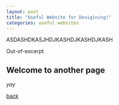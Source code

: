 ```yaml
---
layout: post
title: "Useful Website for Desigining!"
categories: useful websites
---
```


ASDASHDKASJHDJKASHDJKASHDJKASH 

<!--more-->
Out-of-excerpt

## Welcome to another page

_yay_

[back](./)
